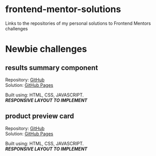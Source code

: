 # frontend-mentor-solutions
Links to the repositories of my personal solutions to Frontend Mentors challenges

# Newbie challenges

## results summary component
Repository: [GitHub](https://github.com/jionnyMagiah/results-summary-component-main)  
Solution: [GitHub Pages](https://jionnymagiah.github.io/results-summary-component-main/)

Built using: HTML, CSS, JAVASCRIPT.  
***RESPONSIVE LAYOUT TO IMPLEMENT***

## product preview card
Repository: [GitHub](https://github.com/jionnyMagiah/product-preview-card-component-main/)  
Solution: [GitHub Pages](https://jionnymagiah.github.io/product-preview-card-component-main/)

Built using: HTML, CSS, JAVASCRIPT.  
***RESPONSIVE LAYOUT TO IMPLEMENT***
